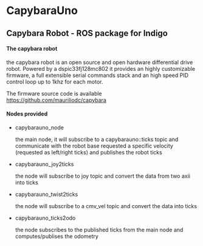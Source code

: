 # CapybaraUno
## Capybara Robot - ROS package for Indigo 

#### The capybara robot
the capybara robot is an open source and open hardware differential drive robot. Powered by a dspic33fj128mc802 it provides an highly customizable firmware, a full extensible serial commands stack and an high speed PID control loop up to 1khz for each motor.

The firmware source code is available https://github.com/mauriliodc/capybara

#### Nodes provided

* capybarauno_node

  the main node, it will subscribe to a capybarauno::ticks topic and communicate with the robot base requested a specific velocity (requested as left/right ticks) and publishes the robot ticks
* capybarauno_joy2ticks

  the node will subscribe to joy topic and convert the data from two axii into ticks
* capybarauno_twist2ticks

  the node will subscribe to a cmv_vel topic and convert the data into ticks
* capybarauno_ticks2odo

  the node subscribes to the published ticks from the main node and computes/publises the odometry
